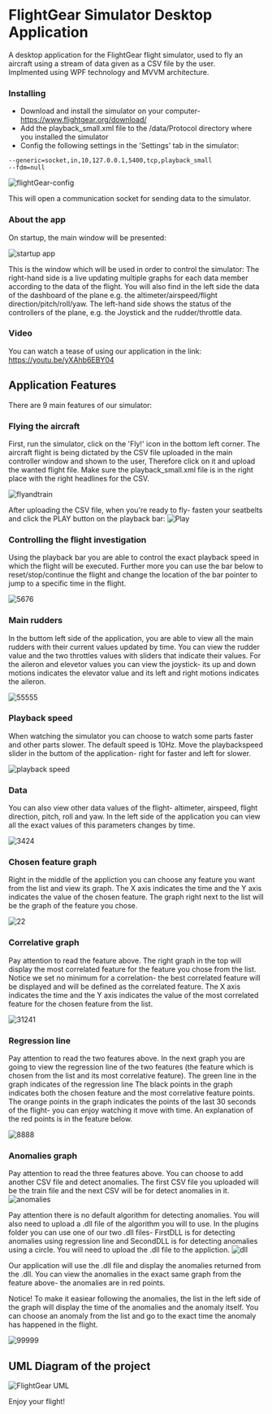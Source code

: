 # FlightGear Simulator Desktop Application
A desktop application for the FlightGear flight simulator, used to fly an aircraft using a stream of data given as a CSV file by the user. <br/>
Implmented using WPF technology and MVVM architecture.

### Installing 
* Download and install the simulator on your computer- https://www.flightgear.org/download/
* Add the playback_small.xml file to the /data/Protocol directory where you installed the simulator
* Config the following settings in the 'Settings' tab in the simulator:
```
--generic=socket,in,10,127.0.0.1,5400,tcp,playback_small
--fdm=null
```
![flightGear-config](https://user-images.githubusercontent.com/72696075/114277280-351c7880-9a33-11eb-9ef8-b71fbd385865.png)

This will open a communication socket for sending data to the simulator.

### About the app
On startup, the main window will be presented:

![startup app](https://user-images.githubusercontent.com/73164258/114630182-af166100-9cc2-11eb-907c-8fc7e0b58f17.png)

This is the window which will be used in order to control the simulator:
The right-hand side is a live updating multiple graphs for each data member according to the data of the flight.
You will also find in the left side the data of the dashboard of the plane e.g. the altimeter/airspeed/flight direction/pitch/roll/yaw.
The left-hand side shows the status of the controllers of the plane, e.g. the Joystick and the rudder/throttle data.

### Video
You can watch a tease of using our application in the link: 
https://youtu.be/yXAhb6EBY04

## Application Features
There are 9 main features of our simulator:

### Flying the aircraft
First, run the simulator, click on the 'Fly!' icon in the bottom left corner.
The aircraft flight is being dictated by the CSV file uploaded in the main controller window and shown to the user, Therefore click on it and upload the wanted flight file.
Make sure the playback_small.xml file is in the right place with the right headlines for the CSV.

![flyandtrain](https://user-images.githubusercontent.com/73164258/114630490-63b08280-9cc3-11eb-8421-25e9b13e92f3.png)

After uploading the CSV file, when you're ready to fly- fasten your seatbelts and click the PLAY button on the playback bar:
![Play](https://user-images.githubusercontent.com/73164258/114630923-48924280-9cc4-11eb-86a3-dafe1ba88686.png)

### Controlling the flight investigation
Using the playback bar you are able to control the exact playback speed in which the flight will be executed.
Further more you can use the bar below to reset/stop/continue the flight and change the location of the bar pointer to jump to a specific time in the flight.

![5676](https://user-images.githubusercontent.com/73164258/114635251-002b5280-9ccd-11eb-855e-6a9a71266294.png)

### Main rudders
In the buttom left side of the application, you are able to view all the main rudders with their current values updated by time.
You can view the rudder value and the two throttles values with sliders that indicate their values. 
For the aileron and elevetor values you can view the joystick- its up and down motions indicates the elevator value and its left and right motions indicates the aileron.

![55555](https://user-images.githubusercontent.com/73164258/114635274-0d484180-9ccd-11eb-9532-25bb8d1a1ef4.png)

### Playback speed
When watching the simulator you can choose to watch some parts faster and other parts slower.
The default speed is 10Hz.
Move the playbackspeed slider in the buttom of the application- right for faster and left for slower.

![playback speed](https://user-images.githubusercontent.com/73164258/114632164-c2c3c680-9cc6-11eb-8db1-2002c4e0668e.png)

### Data
You can also view other data values of the flight- altimeter, airspeed, flight direction, pitch, roll and yaw.
In the left side of the application you can view all the exact values of this parameters changes by time.

![3424](https://user-images.githubusercontent.com/73164258/114635329-29e47980-9ccd-11eb-96d6-cac6a4e54eb1.png)

### Chosen feature graph
Right in the middle of the appliction you can choose any feature you want from the list and view its graph.
The X axis indicates the time and the Y axis indicates the value of the chosen feature.
The graph right next to the list will be the graph of the feature you chose.

![22](https://user-images.githubusercontent.com/73164258/114635348-3799ff00-9ccd-11eb-8153-459803f261a2.png)

### Correlative graph
Pay attention to read the feature above.
The right graph in the top will display the most correlated feature for the feature you chose from the list.
Notice we set no minimum for a correlation- the best correlated feature will be displayed and will be defined as the correlated feature.
The X axis indicates the time and the Y axis indicates the value of the most correlated feature for the chosen feature from the list.

![31241](https://user-images.githubusercontent.com/73164258/114635376-45e81b00-9ccd-11eb-8fa9-ac2c7fbe13c1.png)

### Regression line
Pay attention to read the two features above.
In the next graph you are going to view the regression line of the two features (the feature which is chosen from the list and its most correlative feature).
The green line in the graph indicates of the regression line
The black points in the graph indicates both the chosen feature and the most correlative feature points.
The orange points in the graph indicates the points of the last 30 seconds of the flight- you can enjoy watching it move with time.
An explanation of the red points is in the feature below.

![8888](https://user-images.githubusercontent.com/73164258/114635393-4ed8ec80-9ccd-11eb-906c-0be13b5db052.png)

### Anomalies graph
Pay attention to read the three features above.
You can choose to add another CSV file and detect anomalies.
The first CSV file you uploaded will be the train file and the next CSV will be for detect anomalies in it.
![anomalies](https://user-images.githubusercontent.com/73164258/114633886-1257c180-9cca-11eb-9bfd-4707c5abeb29.png)

Pay attention there is no default algorithm for detecting anomalies. 
You will also need to upload a .dll file of the algorithm you will to use.
In the plugins folder you can use one of our two .dll files- FirstDLL is for detecting anomalies using regression line and SecondDLL is for detecting anomalies using a circle.
You will need to upload the .dll file to the appliction.
![dll](https://user-images.githubusercontent.com/73164258/114634085-78dcdf80-9cca-11eb-91ee-ed2abd55cfeb.png)

Our application will use the .dll file and display the anomalies returned from the .dll.
You can view the anomalies in the exact same graph from the feature above- the anomalies are in red points.

Notice! To make it easiear following the anomalies, the list in the left side of the graph will display the time of the anomalies and the anomaly itself.
You can choose an anomaly from the list and go to the exact time the anomaly has happened in the flight.

![99999](https://user-images.githubusercontent.com/73164258/114635415-5a2c1800-9ccd-11eb-802d-6442f9ad728c.png)



## UML Diagram of the project

![FlightGear UML](https://user-images.githubusercontent.com/72696075/114566337-d47f7c80-9c7a-11eb-82d1-84b8367a3c06.png)

Enjoy your flight!
